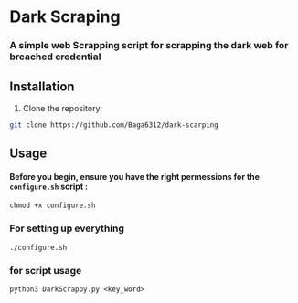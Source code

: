 # Dark Scraping 

### A simple web Scrapping script for scrapping the dark web for breached credential


## Installation

1. Clone the repository:

```bash
git clone https://github.com/Baga6312/dark-scarping 
```

## Usage


#### Before you begin, ensure you have the right permessions for the ```configure.sh``` script  :

```
chmod +x configure.sh 
```
### For setting up everything 
```
./configure.sh

```

### for script usage 
```
python3 DarkScrappy.py <key_word>
```

